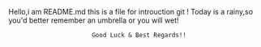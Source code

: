 Hello,i am README.md
   this is a file for introuction git !
   Today is a  rainy,so you'd better remember an umbrella or you will wet!
   
   
                           Good Luck & Best Regards!!
